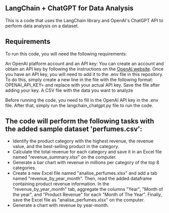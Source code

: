 ## LangChain + ChatGPT for Data Analysis

This is a code that uses the LangChain library and OpenAI's ChatGPT API to perform data analysis on a dataset.

## Requirements

To run this code, you will need the following requirements:

An OpenAI platform account and an API key: You can create an account and obtain an API key by following the instructions on the [OpenAI website](https://beta.openai.com/docs/api-reference/authentication). Once you have an API key, you will need to add it to the .env file in this repository. To do this, simply create a new line in the file with the following format: OPENAI_API_KEY=<your-api-key> and replace <your-api-key> with your actual API key. Save the file after adding your key.
A CSV file with the data you want to analyze

Before running the code, you need to fill in the OpenAI API key in the .env file. After that, simply run the langchain_chatgpt.py file to run the code.

## The code will perform the following tasks with the added sample dataset 'perfumes.csv':

- Identify the product category with the highest revenue, the revenue value, and the best-selling product in the category.
- Calculate the total revenue for each category and save it in an Excel file named "revenue_summary.xlsx" on the computer.
- Generate a bar chart with revenue in millions per category of the top 8 categories.
- Create a new Excel file named "analise_perfumes.xlsx" and add a tab named "revenue_by_year_month". Then, read the added dataframe containing product revenue information. In the "revenue_by_year_month" tab, aggregate the columns "Year", "Month of the year", and "Product Revenue" for each "Month of The Year". Finally, save the Excel file as "analise_perfumes.xlsx" on the computer.
- Generate a chart with revenue by year-month.

